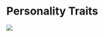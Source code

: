 # Personality Traits

<img src="https://www.otempo.com.br/image/contentid/policy:1.2033605:1537401205/image.JPG?f=3x2&q=0.6&w=1200&$p$f$q$w=e65571f">

